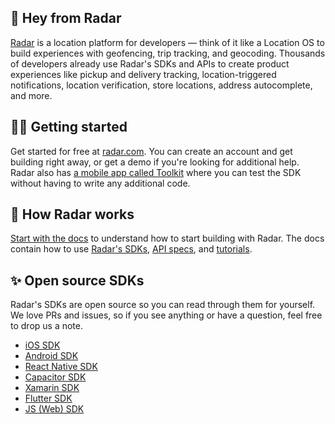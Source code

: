 ## 👋 Hey from Radar
[Radar](https://radar.com) is a location platform for developers — think of it like a Location OS to build experiences with geofencing, trip tracking, and geocoding. Thousands of developers already use Radar's SDKs and APIs to create product experiences like pickup and delivery tracking, location-triggered notifications, location verification, store locations, address autocomplete, and more.

## 🏃‍♀️ Getting started
Get started for free at [radar.com](https://radar.com). You can create an account and get building right away, or get a demo if you're looking for additional help. Radar also has [a mobile app called Toolkit](https://radar.com/documentation/toolkit) where you can test the SDK without having to write any additional code.

## 📖 How Radar works
[Start with the docs](https://radar.com/documentation) to understand how to start building with Radar. The docs contain how to use [Radar's SDKs](https://radar.com/documentation/sdk), [API specs](https://radar.com/documentation/api), and [tutorials](https://radar.com/documentation/tutorials).

## ✨ Open source SDKs
Radar's SDKs are open source so you can read through them for yourself. We love PRs and issues, so if you see anything or have a question, feel free to drop us a note.

- [iOS SDK](https://github.com/radarlabs/radar-ios-android)
- [Android SDK](https://github.com/radarlabs/radar-sdk-android)
- [React Native SDK](https://github.com/radarlabs/react-native-radar)
- [Capacitor SDK](https://github.com/radarlabs/capacitor-radar)
- [Xamarin SDK](https://github.com/radarlabs/radar-sdk-xamarin)
- [Flutter SDK](https://github.com/radarlabs/flutter-radar)
- [JS (Web) SDK](https://github.com/radarlabs/radar-sdk-js)
